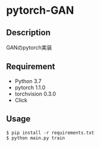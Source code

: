 # pytorch-GAN
## Description
GANのpytorch実装

## Requirement
- Python 3.7
- pytorch 1.1.0
- torchvision 0.3.0
- Click

## Usage
```
$ pip install -r requirements.txt
$ python main.py train
```
